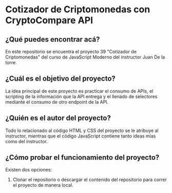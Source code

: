 # Cotizador de Criptomonedas con CryptoCompare API

## ¿Qué puedes encontrar acá?
En este repositorio se encuentra el proyecto 39 "Cotizador de Criptomonedas" del curso de JavaScript Moderno del instructor Juan De la torre.

## ¿Cuál es el objetivo del proyecto?
La idea principal de este proyecto es practicar el consumo de APIs, el scripting de la información que la API entrega y el llenado de selectores mediante el consumo de otro endpoint de la API.

## ¿Quién es el autor del proyecto?
Todo lo relacionado al código HTML y CSS del proyecto se le atribuye al instructor, mientras que el código JavaScript contiene tanto ideas mías como del instructor.

## ¿Cómo probar el funcionamiento del proyecto?

Existen dos opciones:

1. Clonar el repositorio o descargar el contenido del repositorio para correr el proyecto de manera local.
